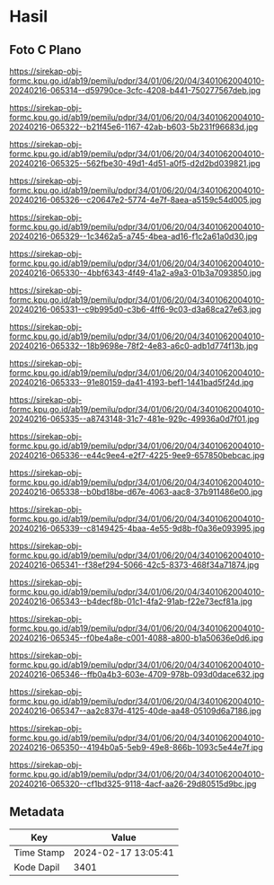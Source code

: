 # Hasil

## Foto C Plano

https://sirekap-obj-formc.kpu.go.id/ab19/pemilu/pdpr/34/01/06/20/04/3401062004010-20240216-065314--d59790ce-3cfc-4208-b441-750277567deb.jpg

https://sirekap-obj-formc.kpu.go.id/ab19/pemilu/pdpr/34/01/06/20/04/3401062004010-20240216-065322--b21f45e6-1167-42ab-b603-5b231f96683d.jpg

https://sirekap-obj-formc.kpu.go.id/ab19/pemilu/pdpr/34/01/06/20/04/3401062004010-20240216-065325--562fbe30-49d1-4d51-a0f5-d2d2bd039821.jpg

https://sirekap-obj-formc.kpu.go.id/ab19/pemilu/pdpr/34/01/06/20/04/3401062004010-20240216-065326--c20647e2-5774-4e7f-8aea-a5159c54d005.jpg

https://sirekap-obj-formc.kpu.go.id/ab19/pemilu/pdpr/34/01/06/20/04/3401062004010-20240216-065329--1c3462a5-a745-4bea-ad16-f1c2a61a0d30.jpg

https://sirekap-obj-formc.kpu.go.id/ab19/pemilu/pdpr/34/01/06/20/04/3401062004010-20240216-065330--4bbf6343-4f49-41a2-a9a3-01b3a7093850.jpg

https://sirekap-obj-formc.kpu.go.id/ab19/pemilu/pdpr/34/01/06/20/04/3401062004010-20240216-065331--c9b995d0-c3b6-4ff6-9c03-d3a68ca27e63.jpg

https://sirekap-obj-formc.kpu.go.id/ab19/pemilu/pdpr/34/01/06/20/04/3401062004010-20240216-065332--18b9698e-78f2-4e83-a6c0-adb1d774f13b.jpg

https://sirekap-obj-formc.kpu.go.id/ab19/pemilu/pdpr/34/01/06/20/04/3401062004010-20240216-065333--91e80159-da41-4193-bef1-1441bad5f24d.jpg

https://sirekap-obj-formc.kpu.go.id/ab19/pemilu/pdpr/34/01/06/20/04/3401062004010-20240216-065335--a8743148-31c7-481e-929c-49936a0d7f01.jpg

https://sirekap-obj-formc.kpu.go.id/ab19/pemilu/pdpr/34/01/06/20/04/3401062004010-20240216-065336--e44c9ee4-e2f7-4225-9ee9-657850bebcac.jpg

https://sirekap-obj-formc.kpu.go.id/ab19/pemilu/pdpr/34/01/06/20/04/3401062004010-20240216-065338--b0bd18be-d67e-4063-aac8-37b911486e00.jpg

https://sirekap-obj-formc.kpu.go.id/ab19/pemilu/pdpr/34/01/06/20/04/3401062004010-20240216-065339--c8149425-4baa-4e55-9d8b-f0a36e093995.jpg

https://sirekap-obj-formc.kpu.go.id/ab19/pemilu/pdpr/34/01/06/20/04/3401062004010-20240216-065341--f38ef294-5066-42c5-8373-468f34a71874.jpg

https://sirekap-obj-formc.kpu.go.id/ab19/pemilu/pdpr/34/01/06/20/04/3401062004010-20240216-065343--b4decf8b-01c1-4fa2-91ab-f22e73ecf81a.jpg

https://sirekap-obj-formc.kpu.go.id/ab19/pemilu/pdpr/34/01/06/20/04/3401062004010-20240216-065345--f0be4a8e-c001-4088-a800-b1a50636e0d6.jpg

https://sirekap-obj-formc.kpu.go.id/ab19/pemilu/pdpr/34/01/06/20/04/3401062004010-20240216-065346--ffb0a4b3-603e-4709-978b-093d0dace632.jpg

https://sirekap-obj-formc.kpu.go.id/ab19/pemilu/pdpr/34/01/06/20/04/3401062004010-20240216-065347--aa2c837d-4125-40de-aa48-05109d6a7186.jpg

https://sirekap-obj-formc.kpu.go.id/ab19/pemilu/pdpr/34/01/06/20/04/3401062004010-20240216-065350--4194b0a5-5eb9-49e8-866b-1093c5e44e7f.jpg

https://sirekap-obj-formc.kpu.go.id/ab19/pemilu/pdpr/34/01/06/20/04/3401062004010-20240216-065320--cf1bd325-9118-4acf-aa26-29d80515d9bc.jpg


## Metadata

| Key        | Value               |
| ---------- | ------------------- |
| Time Stamp | 2024-02-17 13:05:41 |
| Kode Dapil | 3401                |




